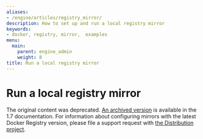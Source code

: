 ```yaml
---
aliases:
- /engine/articles/registry_mirror/
description: How to set up and run a local registry mirror
keywords:
- docker, registry, mirror,  examples
menu:
  main:
    parent: engine_admin
    weight: 8
title: Run a local registry mirror
---
```


# Run a local registry mirror

The original content was deprecated. [An archived
version](/v1.6/articles/registry_mirror) is available in
the 1.7 documentation. For information about configuring mirrors with the latest
Docker Registry version, please file a support request with [the Distribution
project](https://github.com/docker/distribution/issues).
